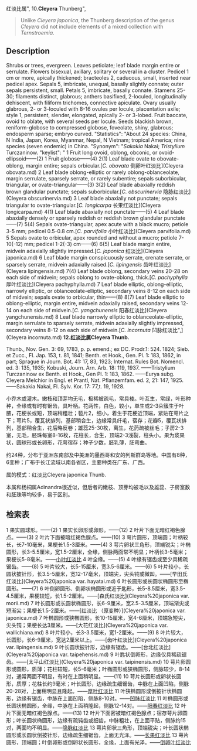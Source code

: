 红淡比属",
10.**Cleyera** Thunberg",

> Unlike *Cleyera japonica*, the Thunberg description of the genus *Cleyera* did not include elements of a mixed collection with *Ternstroemia*.

## Description
Shrubs or trees, evergreen. Leaves petiolate; leaf blade margin entire or serrulate. Flowers bisexual, axillary, solitary or several in a cluster. Pedicel 1 cm or more, apically thickened; bracteoles 2, caducous, small, inserted near pedicel apex. Sepals 5, imbricate, unequal, basally slightly connate; outer sepals persistent, small. Petals 5, imbricate, basally connate. Stamens 25-30; filaments distinct, glabrous; anthers basifixed, 2-loculed, longitudinally dehiscent, with filiform trichomes, connective apiculate. Ovary usually glabrous, 2- or 3-loculed with 8-16 ovules per locule, placentation axile; style 1, persistent, slender, elongated, apically 2- or 3-lobed. Fruit baccate, ovoid to oblate, with several seeds per locule. Seeds blackish brown, reniform-globose to compressed globose, foveolate, shiny, glabrous; endosperm sparse; embryo curved.
  "Statistics": "About 24 species: China, N India, Japan, Korea, Myanmar, Nepal, N Vietnam; tropical America; nine species (seven endemic) in China.
  "Synonym": "*Sakakia* Nakai; *Tristylium* Turczaninow.
  "keylist": "
1 Fruit long ovoid, oblong, obconic, or ovoid-ellipsoid——(2)
1 Fruit globose——(4)
2(1) Leaf blade ovate to obovate-oblong, margin entire; sepals orbicular.[*C. obovata* 倒卵叶红淡比](Cleyera obovata.md)
2 Leaf blade oblong-elliptic or rarely oblong-oblanceolate, margin serrulate, sparsely serrate, or rarely subentire; sepals suborbicular, triangular, or ovate-triangular——(3)
3(2) Leaf blade abaxially reddish brown glandular punctate; sepals suborbicular.[*C. obscurinervia* 隐脉红淡比](Cleyera obscurinervia.md)
3 Leaf blade abaxially not punctate; sepals triangular to ovate-triangular.[*C. longicarpa* 长果红淡比](Cleyera longicarpa.md)
4(1) Leaf blade abaxially not punctate——(5)
4 Leaf blade abaxially densely or sparsely reddish or reddish brown glandular punctate——(7)
5(4) Sepals ovate-triangular, apex acute with a black mucro; petiole 3-5 mm; pedicel 0.5-0.8 cm.[*C. parvifolia* 小叶红淡比](Cleyera parvifolia.md)
5 Sepals ovate to orbicular, apex rounded and without a mucro; petiole 7-10(-12) mm; pedicel 1-2(-3) cm——(6)
6(5) Leaf blade margin entire, midvein adaxially slightly impressed.[*C. japonica* 红淡比](Cleyera japonica.md)
6 Leaf blade margin conspicuously serrate, crenate serrate, or sparsely serrate, midvein adaxially raised.[*C. lipingensis* 齿叶红淡比](Cleyera lipingensis.md)
7(4) Leaf blade oblong, secondary veins 20-28 on each side of midvein; sepals oblong to ovate-oblong, thick.[*C. pachyphylla* 厚叶红淡比](Cleyera pachyphylla.md)
7 Leaf blade elliptic, oblong-elliptic, narrowly elliptic, or oblanceolate-elliptic, secondary veins 8-12 on each side of midvein; sepals ovate to orbicular, thin——(8)
8(7) Leaf blade elliptic to oblong-elliptic, margin entire, midvein adaxially raised, secondary veins 12-14 on each side of midvein.[*C. yangchunensis* 阳春红淡比](Cleyera yangchunensis.md)
8 Leaf blade narrowly elliptic to oblanceolate-elliptic, margin serrulate to sparsely serrate, midvein adaxially slightly impressed, secondary veins 8-12 on each side of midvein.[*C. incornuta* 凹脉红淡比",](Cleyera incornuta.md)
**12.红淡比属Cleyera Thunb.**

Thunb., Nov. Gen. 3: 69, 1783, p. p. emend.; ex DC. Prodr.1: 524. 1824; Sieb. et Zucc., Fl. Jap. 153, t. 81, 1841; Benth. et Hook., Gen. Pl. 1: 183, 1862, in part; Sprague in Journ. Bot. 41: 17, 83, 1923; Internat. Rules Bot. Nomencl. ed. 3: 135, 1935; Kobuski, Journ. Arn. Arb. 18: 119, 1937. ——Tristylium Turczaninow ex Benth. et Hook., Gen Pl. 1: 183, 1862. ——Eurya subg. Cleyera Melchior in Engl. et Prantl, Nat. Pflanzemfam. ed. 2, 21: 147, 1925. ——Sakakia Nakai, Fl. Sylv. Kor. 17: 77,t. 19, 1928.

小乔木或灌木。嫩枝和顶芽均无毛，极稀被疏毛，常具棱。叶互生，常绿，叶形种种，全缘或有时有锯齿，具叶柄。花两性，白色，较小，单生或2-3朵簇生于叶腋，花梗长或短，顶端稍粗壮；苞片2，细小，着生于花梗近顶端，紧贴在萼片之下；萼片5，覆瓦状排列，基部稍合生，边缘常具纤毛，宿存；花瓣5，覆瓦状排列，基部稍合生，花后略反卷；雄蕊25-30枚，离生，花药疏被丝毛；子房2-3室，无毛，胚珠每室8-16枚，花柱长，合生，顶端2-3浅裂，柱头小。果为浆果状，圆球形或长卵形，花萼宿存；种子少数，胚乳薄，胚弯曲。

约24种，分布于亚洲东南部及中美洲的墨西哥和安的列斯群岛等地。中国有8种，6变种；广布于长江流域以南各省区，主要种类在广东、广西。

属的模式：红淡比Cleyera japonica Thunb.

本属和杨桐属Adinandra很近似，但后者的嫩枝、顶芽均被毛以及雄蕊、子房室数和胚珠等均较多，易于区别。

## 检索表

1 果实圆球形。——(2)
1 果实长卵形或卵形。——(12)
2 叶片下面无暗红褐色腺点。——(3)
2 叶片下面被暗红褐色腺点。——(10)
3 萼片圆形，顶端圆；叶柄较长，长7-10毫米，果梗长1.5-3厘米。——(4)
3 萼片卵状三角形，顶端锐尖；叶椭圆形，长3-5.5厘米，宽1.5-2厘米，全缘，侧脉两面常不明显；叶柄长3-5毫米；果梗长5-8毫米。——[小叶红淡比](Cleyera%20parvifolia.md)
4 叶全缘。——(5)
4 叶缘有锯齿或至少具稀疏锯齿。——(8)
5 叶片较大，长5-15厘米，宽3.5-6厘米。——(6)
5 叶片较小，长圆状披针形，长3.5-5厘米，宽12-17毫米，顶端尖，尖头钝或微凹。——[早田氏红淡比](Cleyera%20japonica var. hayatai.md)
6 叶长圆形或长圆状椭圆形至椭圆形。——(7)
6 叶倒卵圆形、倒卵状椭圆形或近于匙形，长5-8.5厘米，宽3.5-4.5厘米，果梗较短，长1.5-2厘米。——[森氏红淡比](Cleyera%20japonica var. morii.md)
7 叶长圆形或长圆状椭圆形，长6-9厘米，宽2.5-3.5厘米，顶端渐尖或短渐尖；果梗长1.5-2厘米。——[红淡比 （原变种）](Cleyera%20japonica var. japonica.md)
7 叶椭圆形或狭椭圆形，长10-15厘米，宽4-6厘米，顶端急短尖，尖头钝；果梗长达3厘米。——[大花红淡比](Cleyera%20japonica var. wallichiana.md)
8 叶片较小，长3-3.5厘米，宽1-2厘米。——(9)
8 叶片较大，长圆形，长6-9厘米，宽达2厘米以上。——[齿叶红淡比](Cleyera%20japonica var. lipingensis.md)
9 叶长圆状披针形，边缘有锯齿。——[台北红淡比](Cleyera%20japonica var. taipehensis.md)
9 叶匙状倒卵形，边缘仅具稀疏锯齿。——[太平山红淡比](Cleyera%20japonica var. taipinensis.md)
10 萼片卵圆形或圆形，质薄；花柱较短，长5-6毫米；叶椭圆形或狭椭圆形，侧脉较少，8-14对，通常两面不明显，有时在上面稍明显。——(11)
10 萼片长圆形或卵状长圆形，质厚；花柱长约9毫米；叶长圆形，边缘疏生细锯齿，中脉在上面凹陷，侧脉20-28对，上面稍明显且隆起。——[厚叶红淡比](Cleyera%20pachyphylla.md)
11 叶狭椭圆形或倒披针状椭圆形，边缘有锯齿，中脉在上面凹陷，侧脉8-10对。——[凹脉红淡比](Cleyera%20incornuta.md)
11 叶椭圆形或长圆状椭圆形，全缘，中脉在上面稍隆起，侧脉12-14对。——[阳春红淡比](Cleyera%20yangchunensis.md)
12 叶片下面无暗红褐色腺点。——(13)
12 叶片下面密被暗红褐色腺点；宿存萼片卵圆形；叶长圆状椭圆形，边缘有疏钝齿或细齿，中脉粗壮，在上面平贴，侧脉约15对，两面均不明显。——[隐脉红淡比](Cleyera%20obscurinervis.md)
13 萼片卵状三角形，顶端锐尖；叶长圆状椭圆形或长圆状倒披针形，边缘疏生细锯齿，上面无光泽。——[长果红淡比](Cleyera%20longicarpa.md)
13 萼片圆形，顶端圆；叶倒卵形或倒卵状长圆形，全缘，上面有光泽。——[倒卵叶红淡比](Cleyera%20obovata.md)
